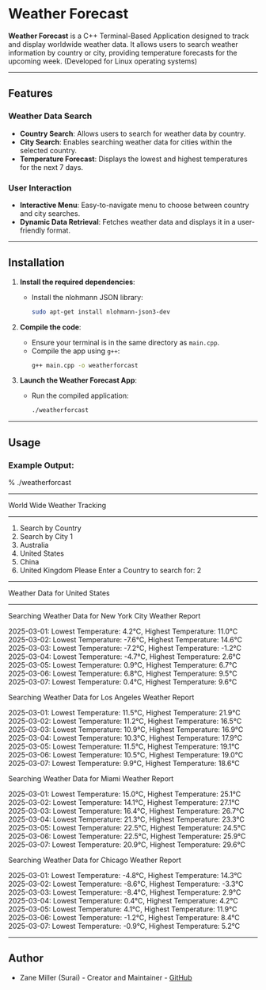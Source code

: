 # Weather Forecast

**Weather Forecast** is a C++ Terminal-Based Application designed to track and display worldwide weather data. It allows users to search weather information by country or city, providing temperature forecasts for the upcoming week. (Developed for Linux operating systems)

---

## Features

### Weather Data Search
- **Country Search**: Allows users to search for weather data by country.
- **City Search**: Enables searching weather data for cities within the selected country.
- **Temperature Forecast**: Displays the lowest and highest temperatures for the next 7 days.

### User Interaction
- **Interactive Menu**: Easy-to-navigate menu to choose between country and city searches.
- **Dynamic Data Retrieval**: Fetches weather data and displays it in a user-friendly format.

---

## Installation

1. **Install the required dependencies**:
   - Install the nlohmann JSON library:
     ```bash
     sudo apt-get install nlohmann-json3-dev
     ```

2. **Compile the code**:
   - Ensure your terminal is in the same directory as `main.cpp`.
   - Compile the app using `g++`:
     ```bash
     g++ main.cpp -o weatherforcast
     ```

3. **Launch the Weather Forecast App**:
   - Run the compiled application:
     ```bash
     ./weatherforcast
     ```

---

## Usage

### Example Output:

 % ./weatherforcast
****************************
World Wide Weather Tracking
****************************

1. Search by Country
2. Search by City
1
1. Australia
2. United States
3. China
4. United Kingdom
Please Enter a Country to search for: 
2
****************************
Weather Data for United States
****************************
Searching Weather Data for New York City
Weather Report

2025-03-01: Lowest Temperature: 4.2°C, Highest Temperature: 11.0°C
2025-03-02: Lowest Temperature: -7.6°C, Highest Temperature: 14.6°C
2025-03-03: Lowest Temperature: -7.2°C, Highest Temperature: -1.2°C
2025-03-04: Lowest Temperature: -4.7°C, Highest Temperature: 2.6°C
2025-03-05: Lowest Temperature: 0.9°C, Highest Temperature: 6.7°C
2025-03-06: Lowest Temperature: 6.8°C, Highest Temperature: 9.5°C
2025-03-07: Lowest Temperature: 0.4°C, Highest Temperature: 9.6°C

Searching Weather Data for Los Angeles
Weather Report

2025-03-01: Lowest Temperature: 11.5°C, Highest Temperature: 21.9°C
2025-03-02: Lowest Temperature: 11.2°C, Highest Temperature: 16.5°C
2025-03-03: Lowest Temperature: 10.9°C, Highest Temperature: 16.9°C
2025-03-04: Lowest Temperature: 10.3°C, Highest Temperature: 17.9°C
2025-03-05: Lowest Temperature: 11.5°C, Highest Temperature: 19.1°C
2025-03-06: Lowest Temperature: 10.5°C, Highest Temperature: 19.0°C
2025-03-07: Lowest Temperature: 9.9°C, Highest Temperature: 18.6°C

Searching Weather Data for Miami
Weather Report

2025-03-01: Lowest Temperature: 15.0°C, Highest Temperature: 25.1°C
2025-03-02: Lowest Temperature: 14.1°C, Highest Temperature: 27.1°C
2025-03-03: Lowest Temperature: 16.4°C, Highest Temperature: 26.7°C
2025-03-04: Lowest Temperature: 21.3°C, Highest Temperature: 23.3°C
2025-03-05: Lowest Temperature: 22.5°C, Highest Temperature: 24.5°C
2025-03-06: Lowest Temperature: 22.5°C, Highest Temperature: 25.9°C
2025-03-07: Lowest Temperature: 20.9°C, Highest Temperature: 29.6°C

Searching Weather Data for Chicago
Weather Report

2025-03-01: Lowest Temperature: -4.8°C, Highest Temperature: 14.3°C
2025-03-02: Lowest Temperature: -8.6°C, Highest Temperature: -3.3°C
2025-03-03: Lowest Temperature: -8.4°C, Highest Temperature: 2.9°C
2025-03-04: Lowest Temperature: 0.4°C, Highest Temperature: 4.2°C
2025-03-05: Lowest Temperature: 4.1°C, Highest Temperature: 11.9°C
2025-03-06: Lowest Temperature: -1.2°C, Highest Temperature: 8.4°C
2025-03-07: Lowest Temperature: -0.9°C, Highest Temperature: 5.2°C


---

## Author
- Zane Miller (Surai) - Creator and Maintainer - [GitHub](https://github.com/SURAlSA)
